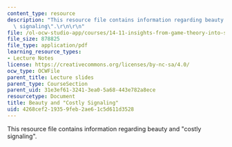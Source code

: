 ```yaml
---
content_type: resource
description: "This resource file contains information regarding beauty and \"costly\
  \ signaling\".\r\n\r\n"
file: /ol-ocw-studio-app/courses/14-11-insights-from-game-theory-into-social-behavior-fall-2013/4268cef219359feb2ae61c5d611d3528_MIT14_11F13_Costly_Signal.pdf
file_size: 878825
file_type: application/pdf
learning_resource_types:
- Lecture Notes
license: https://creativecommons.org/licenses/by-nc-sa/4.0/
ocw_type: OCWFile
parent_title: Lecture slides
parent_type: CourseSection
parent_uid: 31e3ef61-3241-3ea0-5a68-443e782a8ece
resourcetype: Document
title: Beauty and "Costly Signaling"
uid: 4268cef2-1935-9feb-2ae6-1c5d611d3528
---
```

This resource file contains information regarding beauty and "costly signaling".

